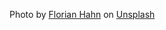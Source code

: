 Photo by <a href="https://unsplash.com/@whoisflo?utm_content=creditCopyText&utm_medium=referral&utm_source=unsplash">Florian Hahn</a> on <a href="https://unsplash.com/photos/a-black-and-white-photo-of-a-rock-formation-HuExMHcOFIQ?utm_content=creditCopyText&utm_medium=referral&utm_source=unsplash">Unsplash</a>
  